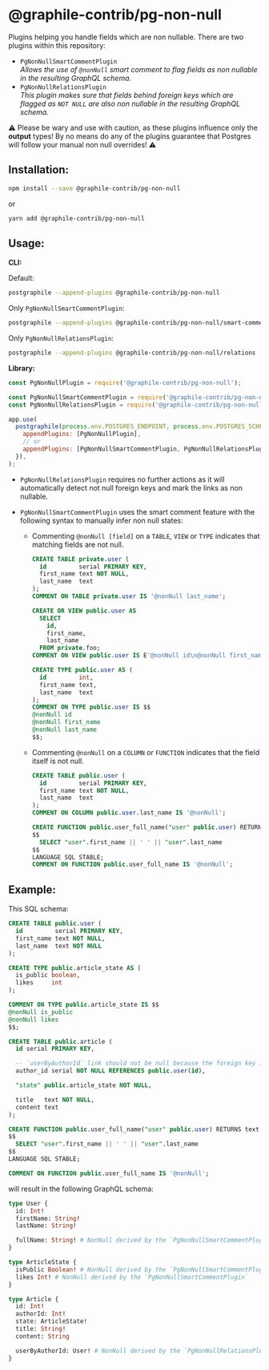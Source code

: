 # @graphile-contrib/pg-non-null

Plugins helping you handle fields which are non nullable. There are two plugins
within this repository:

- `PgNonNullSmartCommentPlugin`<br>
  _Allows the use of `@nonNull` smart comment to flag fields as non nullable in the resulting GraphQL schema._
- `PgNonNullRelationsPlugin`<br>
  _This plugin makes sure that fields behind foreign keys which are flagged as `NOT NULL` are also non nullable in the resulting GraphQL schema._

⚠️ Please be wary and use with caution, as these plugins influence only the **output** types! By no means do any of the plugins guarantee that Postgres will follow your manual non null overrides! ⚠️

## Installation:

```bash
npm install --save @graphile-contrib/pg-non-null
```

or

```bash
yarn add @graphile-contrib/pg-non-null
```

## Usage:

**CLI:**

Default:

```bash
postgraphile --append-plugins @graphile-contrib/pg-non-null
```

Only `PgNonNullSmartCommentPlugin`:

```bash
postgraphile --append-plugins @graphile-contrib/pg-non-null/smart-comment
```

Only `PgNonNullRelationsPlugin`:

```bash
postgraphile --append-plugins @graphile-contrib/pg-non-null/relations
```

**Library:**

```js
const PgNonNullPlugin = require('@graphile-contrib/pg-non-null');

const PgNonNullSmartCommentPlugin = require('@graphile-contrib/pg-non-null/smart-comment');
const PgNonNullRelationsPlugin = require('@graphile-contrib/pg-non-null/relations');

app.use(
  postgraphile(process.env.POSTGRES_ENDPOINT, process.env.POSTGRES_SCHEMA, {
    appendPlugins: [PgNonNullPlugin],
    // or
    appendPlugins: [PgNonNullSmartCommentPlugin, PgNonNullRelationsPlugin],
  }),
);
```

- `PgNonNullRelationsPlugin` requires no further actions as it will automatically detect not null foreign keys and mark the links as non nullable.
- `PgNonNullSmartCommentPlugin` uses the smart comment feature with the following syntax to manually infer non null states:

  - Commenting `@nonNull [field]` on a `TABLE`, `VIEW` or `TYPE` indicates that matching fields are not null.<br>

    ```sql
    CREATE TABLE private.user (
      id         serial PRIMARY KEY,
      first_name text NOT NULL,
      last_name  text
    );
    COMMENT ON TABLE private.user IS '@nonNull last_name';
    ```

    ```sql
    CREATE OR VIEW public.user AS
      SELECT
        id,
        first_name,
        last_name
      FROM private.foo;
    COMMENT ON VIEW public.user IS E'@nonNull id\n@nonNull first_name\n@nonNull last_name';
    ```

    ```sql
    CREATE TYPE public.user AS (
      id         int,
      first_name text,
      last_name  text
    );
    COMMENT ON TYPE public.user IS $$
    @nonNull id
    @nonNull first_name
    @nonNull last_name
    $$;
    ```

  - Commenting `@nonNull` on a `COLUMN` or `FUNCTION` indicates that the field itself is not null.

    ```sql
    CREATE TABLE public.user (
      id         serial PRIMARY KEY,
      first_name text NOT NULL,
      last_name  text
    );
    COMMENT ON COLUMN public.user.last_name IS '@nonNull';
    ```

    ```sql
    CREATE FUNCTION public.user_full_name("user" public.user) RETURNS text AS
    $$
      SELECT "user".first_name || ' ' || "user".last_name
    $$
    LANGUAGE SQL STABLE;
    COMMENT ON FUNCTION public.user_full_name IS '@nonNull';
    ```

## Example:

This SQL schema:

```sql
CREATE TABLE public.user (
  id         serial PRIMARY KEY,
  first_name text NOT NULL,
  last_name  text NOT NULL
);

CREATE TYPE public.article_state AS (
  is_public boolean,
  likes     int
);

COMMENT ON TYPE public.article_state IS $$
@nonNull is_public
@nonNull likes
$$;

CREATE TABLE public.article (
  id serial PRIMARY KEY,

  -- `userByAuthorId` link should not be null because the foreign key is not null
  author_id serial NOT NULL REFERENCES public.user(id),

  "state" public.article_state NOT NULL,

  title   text NOT NULL,
  content text
);

CREATE FUNCTION public.user_full_name("user" public.user) RETURNS text AS
$$
  SELECT "user".first_name || ' ' || "user".last_name
$$
LANGUAGE SQL STABLE;

COMMENT ON FUNCTION public.user_full_name IS '@nonNull';
```

will result in the following GraphQL schema:

```graphql
type User {
  id: Int!
  firstName: String!
  lastName: String!

  fullName: String! # NonNull derived by the `PgNonNullSmartCommentPlugin`
}

type ArticleState {
  isPublic Boolean! # NonNull derived by the `PgNonNullSmartCommentPlugin`
  likes Int! # NonNull derived by the `PgNonNullSmartCommentPlugin`
}

type Article {
  id: Int!
  authorId: Int!
  state: ArticleState!
  title: String!
  content: String

  userByAuthorId: User! # NonNull derived by the `PgNonNullRelationsPlugin`
}
```
